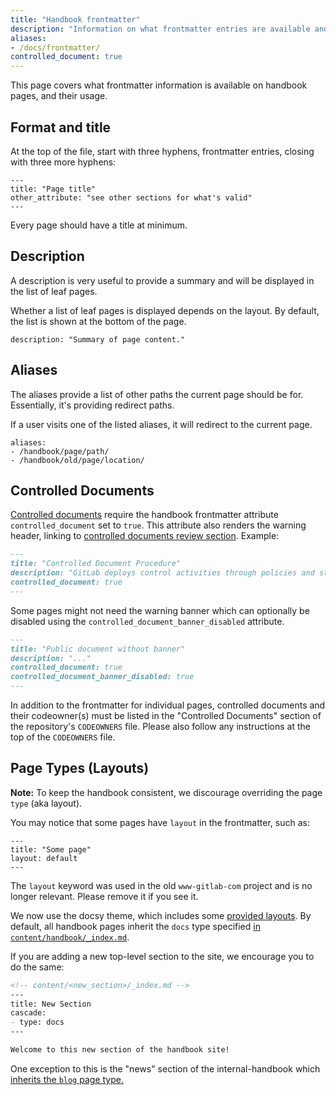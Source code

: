 ```yaml
---
title: "Handbook frontmatter"
description: "Information on what frontmatter entries are available and how to use them."
aliases:
- /docs/frontmatter/
controlled_document: true
---
```


This page covers what frontmatter information is available on handbook pages, and their usage.

## Format and title

At the top of the file, start with three hyphens, frontmatter entries, closing with
three more hyphens:

```plain
---
title: "Page title"
other_attribute: "see other sections for what's valid"
---
```

Every page should have a title at minimum.

## Description

A description is very useful to provide a summary and will be displayed in the list of leaf pages.

Whether a list of leaf pages is displayed depends on the layout.
By default, the list is shown at the bottom of the page.

```plain
description: "Summary of page content."
```

## Aliases

The aliases provide a list of other paths the current page should be for.
Essentially, it's providing redirect paths.

If a user visits one of the listed aliases, it will redirect to the current page.

```plain
aliases:
- /handbook/page/path/
- /handbook/old/page/location/
```

## Controlled Documents

[Controlled documents](/handbook/security/controlled-document-procedure/) require the handbook frontmatter attribute `controlled_document` set to `true`. This attribute also renders the warning header, linking to [controlled documents review section](/handbook/security/controlled-document-procedure/#review). Example:

```markdown
---
title: "Controlled Document Procedure"
description: "GitLab deploys control activities through policies and standards that establish what is expected and procedures that put policies and standards into action."
controlled_document: true
---

```

Some pages might not need the warning banner which can optionally be disabled using the `controlled_document_banner_disabled` attribute.

```markdown
---
title: "Public document without banner"
description: "..."
controlled_document: true
controlled_document_banner_disabled: true
---

```

In addition to the frontmatter for individual pages, controlled documents and their codeowner(s) must be listed in the "Controlled Documents" section of the repository's `CODEOWNERS` file. Please also follow any instructions at the top of the `CODEOWNERS` file.

## Page Types (Layouts)

**Note:** To keep the handbook consistent, we discourage overriding the page `type` (aka layout).

You may notice that some pages have `layout` in the frontmatter, such as:

```plain
---
title: "Some page"
layout: default
---
```

The `layout` keyword was used in the old `www-gitlab-com` project and is no longer relevant. Please remove it if you see it.

We now use the docsy theme, which includes some [provided layouts](https://www.docsy.dev/docs/adding-content/content/#content-sections-and-templates). By default, all handbook pages inherit the `docs` type specified [in `content/handbook/_index.md`](https://gitlab.com/gitlab-com/content-sites/handbook/-/blob/main/content/handbook/_index.md?ref_type=heads&plain=1#L8-9).

If you are adding a new top-level section to the site, we encourage you to do the same:

```md
<!-- content/<new_section>/_index.md -->
---
title: New Section
cascade:
- type: docs
---

Welcome to this new section of the handbook site!
```

One exception to this is the "news" section of the internal-handbook which [inherits the `blog` page type.](https://gitlab.com/gitlab-com/content-sites/internal-handbook/-/blob/main/content/news/_index.md?ref_type=heads&plain=1#L4)
